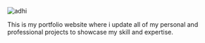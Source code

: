 ![adhi](https://github.com/user-attachments/assets/5565a993-7d31-40e6-9b5e-da6a38a600b4)

This is my portfolio website where i update all of my personal and professional projects to showcase my skill and expertise.
